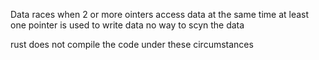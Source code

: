 Data races
when 2 or more ointers access data at the same time
at least one pointer is used to write data
no way to scyn the data

rust does not compile the code under these circumstances
